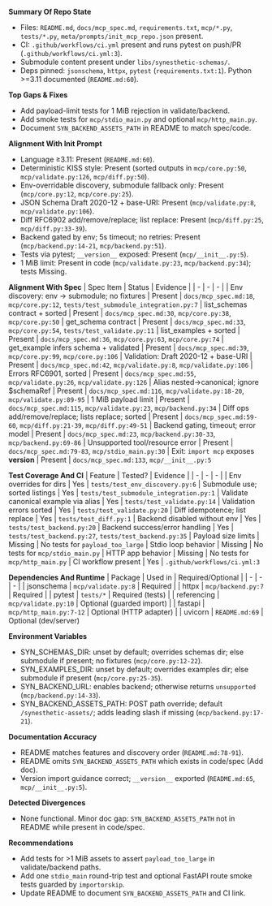 **Summary Of Repo State**
- Files: `README.md`, `docs/mcp_spec.md`, `requirements.txt`, `mcp/*.py`, `tests/*.py`, `meta/prompts/init_mcp_repo.json` present.
- CI: `.github/workflows/ci.yml` present and runs pytest on push/PR (`.github/workflows/ci.yml:3`).
- Submodule content present under `libs/synesthetic-schemas/`.
- Deps pinned: `jsonschema`, `httpx`, `pytest` (`requirements.txt:1`). Python >=3.11 documented (`README.md:60`).

**Top Gaps & Fixes**
- Add payload-limit tests for 1 MiB rejection in validate/backend.
- Add smoke tests for `mcp/stdio_main.py` and optional `mcp/http_main.py`.
- Document `SYN_BACKEND_ASSETS_PATH` in README to match spec/code.

**Alignment With Init Prompt**
- Language ≥3.11: Present (`README.md:60`).
- Deterministic KISS style: Present (sorted outputs in `mcp/core.py:50`, `mcp/validate.py:126`, `mcp/diff.py:50`).
- Env-overridable discovery, submodule fallback only: Present (`mcp/core.py:12`, `mcp/core.py:25`).
- JSON Schema Draft 2020-12 + base-URI: Present (`mcp/validate.py:8`, `mcp/validate.py:106`).
- Diff RFC6902 add/remove/replace; list replace: Present (`mcp/diff.py:25`, `mcp/diff.py:33-39`).
- Backend gated by env; 5s timeout; no retries: Present (`mcp/backend.py:14-21`, `mcp/backend.py:51`).
- Tests via pytest; `__version__` exposed: Present (`mcp/__init__.py:5`).
- 1 MiB limit: Present in code (`mcp/validate.py:23`, `mcp/backend.py:34`); tests Missing.

**Alignment With Spec**
| Spec Item | Status | Evidence |
| - | - | - |
| Env discovery: env → submodule; no fixtures | Present | `docs/mcp_spec.md:18`, `mcp/core.py:12`, `tests/test_submodule_integration.py:7`
| list_schemas contract + sorted | Present | `docs/mcp_spec.md:30`, `mcp/core.py:38`, `mcp/core.py:50`
| get_schema contract | Present | `docs/mcp_spec.md:33`, `mcp/core.py:54`, `tests/test_validate.py:11`
| list_examples + sorted | Present | `docs/mcp_spec.md:36`, `mcp/core.py:63`, `mcp/core.py:74`
| get_example infers schema + validated | Present | `docs/mcp_spec.md:39`, `mcp/core.py:99`, `mcp/core.py:106`
| Validation: Draft 2020-12 + base-URI | Present | `docs/mcp_spec.md:42`, `mcp/validate.py:8`, `mcp/validate.py:106`
| Errors RFC6901, sorted | Present | `docs/mcp_spec.md:55`, `mcp/validate.py:26`, `mcp/validate.py:126`
| Alias nested→canonical; ignore $schemaRef | Present | `docs/mcp_spec.md:116`, `mcp/validate.py:18-20`, `mcp/validate.py:89-95`
| 1 MiB payload limit | Present | `docs/mcp_spec.md:115`, `mcp/validate.py:23`, `mcp/backend.py:34`
| Diff ops add/remove/replace; lists replace; sorted | Present | `docs/mcp_spec.md:59-60`, `mcp/diff.py:21-39`, `mcp/diff.py:49-51`
| Backend gating, timeout; error model | Present | `docs/mcp_spec.md:23`, `mcp/backend.py:30-33`, `mcp/backend.py:69-86`
| Unsupported tool/resource error | Present | `docs/mcp_spec.md:79-83`, `mcp/stdio_main.py:30`
| Exit: `import mcp` exposes __version__ | Present | `docs/mcp_spec.md:133`, `mcp/__init__.py:5`

**Test Coverage And CI**
| Feature | Tested? | Evidence |
| - | - | - |
| Env overrides for dirs | Yes | `tests/test_env_discovery.py:6`
| Submodule use; sorted listings | Yes | `tests/test_submodule_integration.py:1`
| Validate canonical example via alias | Yes | `tests/test_validate.py:14`
| Validation errors sorted | Yes | `tests/test_validate.py:20`
| Diff idempotence; list replace | Yes | `tests/test_diff.py:1`
| Backend disabled without env | Yes | `tests/test_backend.py:20`
| Backend success/error handling | Yes | `tests/test_backend.py:27`, `tests/test_backend.py:35`
| Payload size limits | Missing | No tests for `payload_too_large`
| Stdio loop behavior | Missing | No tests for `mcp/stdio_main.py`
| HTTP app behavior | Missing | No tests for `mcp/http_main.py`
| CI workflow present | Yes | `.github/workflows/ci.yml:3`

**Dependencies And Runtime**
| Package | Used in | Required/Optional |
| - | - | - |
| jsonschema | `mcp/validate.py:8` | Required |
| httpx | `mcp/backend.py:7` | Required |
| pytest | `tests/*` | Required (tests) |
| referencing | `mcp/validate.py:10` | Optional (guarded import) |
| fastapi | `mcp/http_main.py:7-12` | Optional (HTTP adapter) |
| uvicorn | `README.md:69` | Optional (dev/server)

**Environment Variables**
- SYN_SCHEMAS_DIR: unset by default; overrides schemas dir; else submodule if present; no fixtures (`mcp/core.py:12-22`).
- SYN_EXAMPLES_DIR: unset by default; overrides examples dir; else submodule if present (`mcp/core.py:25-35`).
- SYN_BACKEND_URL: enables backend; otherwise returns `unsupported` (`mcp/backend.py:14-33`).
- SYN_BACKEND_ASSETS_PATH: POST path override; default `/synesthetic-assets/`; adds leading slash if missing (`mcp/backend.py:17-21`).

**Documentation Accuracy**
- README matches features and discovery order (`README.md:78-91`).
- README omits `SYN_BACKEND_ASSETS_PATH` which exists in code/spec (Add doc).
- Version import guidance correct; `__version__` exported (`README.md:65`, `mcp/__init__.py:5`).

**Detected Divergences**
- None functional. Minor doc gap: `SYN_BACKEND_ASSETS_PATH` not in README while present in code/spec.

**Recommendations**
- Add tests for >1 MiB assets to assert `payload_too_large` in validate/backend paths.
- Add one `stdio_main` round-trip test and optional FastAPI route smoke tests guarded by `importorskip`.
- Update README to document `SYN_BACKEND_ASSETS_PATH` and CI link.
